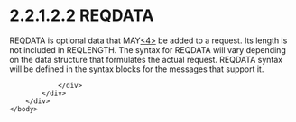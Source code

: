 <html dir="LTR" xmlns:mshelp="http://msdn.microsoft.com/mshelp" xmlns:ddue="http://ddue.schemas.microsoft.com/authoring/2003/5" xmlns:xlink="http://www.w3.org/1999/xlink" xmlns:tool="http://www.microsoft.com/tooltip">
    <head>
        <meta http-equiv="Content-Type" content="text/html; CHARSET=utf-8"></meta>
        <meta name="save" content="history"></meta>
        <title>2.2.1.2.2 REQDATA</title>
        <xml>
            <mshelp:toctitle title="2.2.1.2.2 REQDATA"></mshelp:toctitle>
            <mshelp:rltitle title="[MS-SSAS8]: REQDATA"></mshelp:rltitle>
            <mshelp:keyword index="A" term="9e8f10a1-0958-435d-b2e5-fde033b102cb"></mshelp:keyword>
            <mshelp:attr name="DCSext.ContentType" value="open specification"></mshelp:attr>
            <mshelp:attr name="AssetID" value="9e8f10a1-0958-435d-b2e5-fde033b102cb"></mshelp:attr>
            <mshelp:attr name="TopicType" value="kbRef"></mshelp:attr>
            <mshelp:attr name="DCSext.Title" value="[MS-SSAS8]: REQDATA" />
        </xml>
    </head>
    <body>
        <div id="header">
            <h1 class="heading">2.2.1.2.2 REQDATA</h1>
        </div>
        <div id="mainSection">
            <div id="mainBody">
                <div id="allHistory" class="saveHistory"></div>
                <div id="sectionSection0" class="section" name="collapseableSection">
                    

<p>REQDATA is optional data that MAY<a id="Appendix_A_Target_4"></a><a href="05c9e5c4-4566-418c-a56e-69fca8d73f4b.md#Appendix_A_4" aria-label="Product behavior note 4">&lt;4&gt;</a> be added to a request. Its length
is not included in REQLENGTH. The syntax for REQDATA will vary depending on the
data structure that formulates the actual request. REQDATA syntax will be
defined in the syntax blocks for the messages that support it.</p>


                </div>
            </div>
        </div>
    </body>
</html>